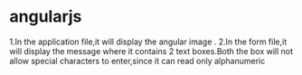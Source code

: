 # angularjs
1.In the application file,it will display the angular image .
2.In the form file,it will display the message where it contains 2 text boxes.Both the box will not allow special characters to enter,since it can read only alphanumeric

